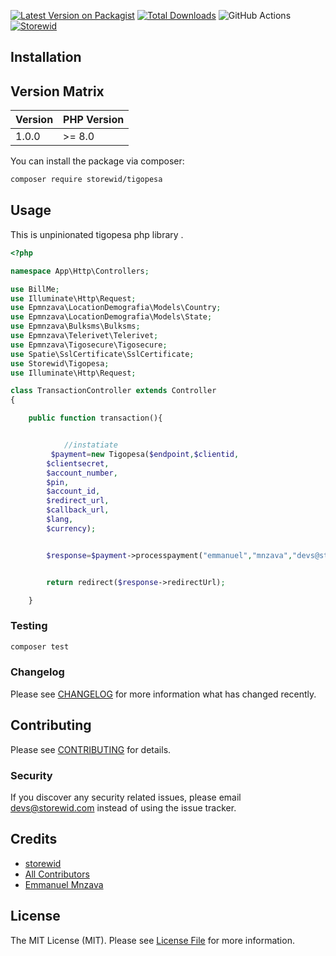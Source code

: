 [![Latest Version on Packagist](https://img.shields.io/packagist/v/storewid/tigopesa.svg?style=flat-square)](https://packagist.org/packages/storewid/tigopesa)
[![Total Downloads](https://img.shields.io/packagist/dt/storewid/tigopesa.svg?style=flat-square)](https://packagist.org/packages/storewid/tigopesa)
![GitHub Actions](https://github.com/storewid/tigopesa/actions/workflows/main.yml/badge.svg)
[![Storewid](https://img.shields.io/badge/Author-Emmanuel%20Mnzava-green)](mailto:devs@storewid.com)

## Installation

## Version Matrix

| Version | PHP Version |
| ------- | ----------- |
| 1.0.0   | >= 8.0      |

You can install the package via composer:

```bash
composer require storewid/tigopesa
```

## Usage

This is unpinionated tigopesa php library .

```php
<?php

namespace App\Http\Controllers;

use BillMe;
use Illuminate\Http\Request;
use Epmnzava\LocationDemografia\Models\Country;
use Epmnzava\LocationDemografia\Models\State;
use Epmnzava\Bulksms\Bulksms;
use Epmnzava\Telerivet\Telerivet;
use Epmnzava\Tigosecure\Tigosecure;
use Spatie\SslCertificate\SslCertificate;
use Storewid\Tigopesa;
use Illuminate\Http\Request;

class TransactionController extends Controller
{

    public function transaction(){


            //instatiate
         $payment=new Tigopesa($endpoint,$clientid,
        $clientsecret,
        $account_number,
        $pin,
        $account_id,
        $redirect_url,
        $callback_url,
        $lang,
        $currency);


        $response=$payment->processpayment("emmanuel","mnzava","devs@storewid.com",4000,"48fhldplofhf".rand(5,100));


        return redirect($response->redirectUrl);

    }

```

### Testing

```bash
composer test
```

### Changelog

Please see [CHANGELOG](CHANGELOG.md) for more information what has changed recently.

## Contributing

Please see [CONTRIBUTING](CONTRIBUTING.md) for details.

### Security

If you discover any security related issues, please email devs@storewid.com instead of using the issue tracker.

## Credits

- [storewid](https://github.com/storewid)
- [All Contributors](../../contributors)
- [Emmanuel Mnzava](https://github.com/dbrax)

## License

The MIT License (MIT). Please see [License File](LICENSE.md) for more information.
